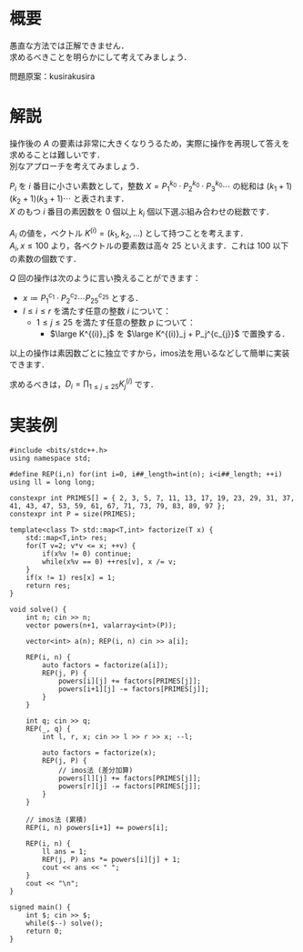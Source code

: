 # 概要
愚直な方法では正解できません．  
求めるべきことを明らかにして考えてみましょう．

問題原案：kusirakusira

# 解説
操作後の $A$ の要素は非常に大きくなりうるため，実際に操作を再現して答えを求めることは難しいです．  
別なアプローチを考えてみましょう．  

$P_i$ を $i$ 番目に小さい素数として，整数 $X = P_1^{k_0} \cdot P_2^{k_0} \cdot P_3^{k_0} \cdots$ の総和は $(k_1 + 1) (k_2 + 1) (k_3 + 1) \cdots$ と表されます．  
$X$ のもつ $i$ 番目の素因数を $0$ 個以上 $k_i$ 個以下選ぶ組み合わせの総数です．

$A_i$ の値を，ベクトル $K^{(i)} = (k_1, k_2, \ldots)$ として持つことを考えます．  
$A_i, x \leq 100$ より，各ベクトルの要素数は高々 $25$ といえます．これは $100$ 以下の素数の個数です．  

$Q$ 回の操作は次のように言い換えることができます：
- $x \coloneqq P_1^{c_1} \cdot P_2^{c_2} \cdots P_{25}^{c_{25}}$ とする．
- $l \leq i \leq r$ を満たす任意の整数 $i$ について：
    - $1 \leq j \leq 25$ を満たす任意の整数 $p$ について：
        - $\large K^{(i)}_j$ を $\large K^{(i)}_j + P_j^{c_{j}}$ で置換する．

以上の操作は素因数ごとに独立ですから，imos法を用いるなどして簡単に実装できます．  

求めるべきは，$\displaystyle D_i = \prod_{1 \leq j \leq 25} K^{(i)}_j$ 
です．

# 実装例
```cpp:C++
#include <bits/stdc++.h>
using namespace std;

#define REP(i,n) for(int i=0, i##_length=int(n); i<i##_length; ++i)
using ll = long long;

constexpr int PRIMES[] = { 2, 3, 5, 7, 11, 13, 17, 19, 23, 29, 31, 37, 41, 43, 47, 53, 59, 61, 67, 71, 73, 79, 83, 89, 97 };
constexpr int P = size(PRIMES);

template<class T> std::map<T,int> factorize(T x) {
    std::map<T,int> res;
    for(T v=2; v*v <= x; ++v) {
        if(x%v != 0) continue;
        while(x%v == 0) ++res[v], x /= v;
    }
    if(x != 1) res[x] = 1;
    return res;
}

void solve() {
    int n; cin >> n;
    vector powers(n+1, valarray<int>(P));

    vector<int> a(n); REP(i, n) cin >> a[i];

    REP(i, n) {
        auto factors = factorize(a[i]);
        REP(j, P) {
            powers[i][j] += factors[PRIMES[j]];
            powers[i+1][j] -= factors[PRIMES[j]];
        }
    }

    int q; cin >> q;
    REP(_, q) {
        int l, r, x; cin >> l >> r >> x; --l;

        auto factors = factorize(x);
        REP(j, P) {
            // imos法 (差分加算)
            powers[l][j] += factors[PRIMES[j]];
            powers[r][j] -= factors[PRIMES[j]];
        }
    }

    // imos法 (累積)
    REP(i, n) powers[i+1] += powers[i];

    REP(i, n) {
        ll ans = 1;
        REP(j, P) ans *= powers[i][j] + 1;
        cout << ans << " ";
    }
    cout << "\n";
}

signed main() {
    int $; cin >> $;
    while($--) solve();
    return 0;
}
```
